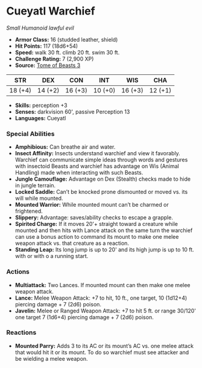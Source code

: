 # Cueyatl Warchief

*Small* *Humanoid* *lawful evil*

- **Armor Class:** 16 (studded leather, shield)
- **Hit Points:** 117 (18d6+54)
- **Speed:** walk 30 ft. climb 20 ft. swim 30 ft.
- **Challenge Rating:** 7 (2,900 XP)
- **Source:** [Tome of Beasts 3](https://koboldpress.com/kpstore/product/tome-of-beasts-2-for-5th-edition/)

| STR | DEX | CON | INT | WIS | CHA |
| --- | --- | --- | --- | --- | --- |
| 18 (+4) | 14 (+2) | 16 (+3) | 10 (+0) | 16 (+3) | 12 (+1) |

- **Skills:** perception +3
- **Senses:** darkvision 60', passive Perception 13
- **Languages:** Cueyatl
### Special Abilities
- **Amphibious:** Can breathe air and water.
- **Insect Affinity:** Insects understand warchief and view it favorably. Warchief can communicate simple ideas through words and gestures with insectoid Beasts and warchief has advantage on Wis (Animal Handling) made when interacting with such Beasts.
- **Jungle Camouflage:** Advantage on Dex (Stealth) checks made to hide in jungle terrain.
- **Locked Saddle:** Can’t be knocked prone dismounted or moved vs. its will while mounted.
- **Mounted Warrior:** While mounted mount can’t be charmed or frightened.
- **Slippery:** Advantage: saves/ability checks to escape a grapple.
- **Spirited Charge:** If it moves 20'+ straight toward a creature while mounted and then hits with Lance attack on the same turn the warchief can use a bonus action to command its mount to make one melee weapon attack vs. that creature as a reaction.
- **Standing Leap:** Its long jump is up to 20' and its high jump is up to 10 ft. with or with o a running start.
### Actions
- **Multiattack:** Two Lances. If mounted mount can then make one melee weapon attack.
- **Lance:** Melee Weapon Attack: +7 to hit, 10 ft., one target, 10 (1d12+4) piercing damage + 7 (2d6) poison.
- **Javelin:** Melee or Ranged Weapon Attack: +7 to hit 5 ft. or range 30/120' one target 7 (1d6+4) piercing damage + 7 (2d6) poison.
### Reactions
- **Mounted Parry:** Adds 3 to its AC or its mount’s AC vs. one melee attack that would hit it or its mount. To do so warchief must see attacker and be wielding a melee weapon.
